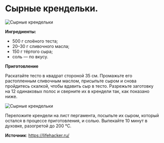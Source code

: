 # Сырные крендельки.

![Сырные крендельки](/images/Kulinar/Vipechka/sir-krendel_01.jpg 'Сырные крендельки')

**Ингредиенты:**

- 500 г слоёного теста;
- 20–30 г сливочного масла;
- 150 г тёртого сыра;
- соль — по вкусу.

**Приготовление**

Раскатайте тесто в квадрат стороной 35 см. Промажьте его растопленным сливочным маслом, присыпьте сыром и снова пройдитесь скалкой, чтобы вдавить сыр в тесто. Разрежьте заготовку на 12 одинаковых полос и сверните их в крендели так, как показано ниже.

![Сырные крендельки](/images/Kulinar/Vipechka/sir-krendel_02.jpg 'Сырные крендельки')

Переложите крендели на лист пергамента, посыпьте их сыром, который остался в процессе приготовления, и солью. Выпекайте 10 минут в духовке, разогретой до 200 °С.

**Источник**: https://lifehacker.ru/
